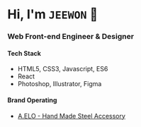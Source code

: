 # Hi, I'm `JEEWON`  👻

### Web Front-end Engineer & Designer

#### Tech Stack
  + HTML5, CSS3, Javascript, ES6
  + React
  + Photoshop, Illustrator, Figma
  
#### Brand Operating
  + [A.ELO - Hand Made Steel Accessory](https://www.idus.com/a-elo)

